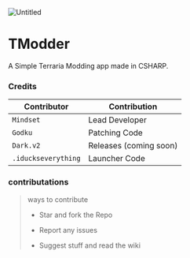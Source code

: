 ![Untitled](https://github.com/GodkuDBL/TModder/assets/155781220/ca54c42d-fab8-4256-8f52-c28f4713c373)

# TModder
A Simple Terraria Modding app made in CSHARP.




### Credits

| Contributor       | Contribution                               |
|-------------------|--------------------------------------------|
| `Mindset`           | Lead Developer                             |
| `Godku`             | Patching Code                              |
| `Dark.v2`          | Releases (coming soon)                     |
| `.iduckseverything` | Launcher Code                              |

### contributations
> ways to contribute
> - Star and fork the Repo
>   
> - Report any issues
>   
> - Suggest stuff and read the wiki
>
